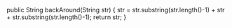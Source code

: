 public String backAround(String str) {
  str = str.substring(str.length()-1) + str + str.substring(str.length()-1);
  return str;
}